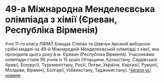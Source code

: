 
# 49-а Міжнародна Менделеєвська олімпіада з хімії (Єреван, Республіка Вірменія)
Учні 11-го класу ЛФМЛ Блищак Степан та Шевчук Арсеній вибороли срібні медалі на 49-й Міжнародній Менделеєвській олімпіаді з хімії, яка проходила цього року в м. Єреван (Республіка Вірменія). Учасниками олімпіади стали 95 учнів із 15 країн (Угорщини, Казахстану, Саудівської Аравії, Білорусії, Туркменістану, Росії, Литви, України, Киргизії, Румунії, Молдови, Вірменії, Болгарії, Узбекистану, Таджикистану).
[Читати усі новини](/news)
       